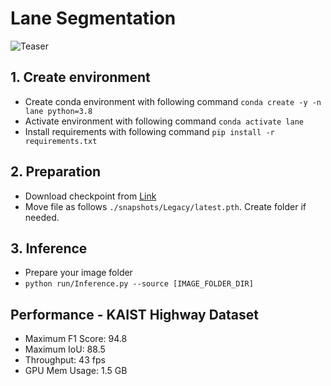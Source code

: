 # Lane Segmentation

![Teaser](./Teaser.gif)

## 1. Create environment
  + Create conda environment with following command `conda create -y -n lane python=3.8`
  + Activate environment with following command `conda activate lane`
  + Install requirements with following command `pip install -r requirements.txt`

## 2. Preparation
  + Download checkpoint from [Link](https://drive.google.com/file/d/1DONSeQ43PwAnW-Eehpvo5UaRAJP4mhZy/view?usp=sharing)
  + Move file as follows `./snapshots/Legacy/latest.pth`. Create folder if needed.

## 3. Inference
  + Prepare your image folder
  + `python run/Inference.py --source [IMAGE_FOLDER_DIR]`

## Performance - KAIST Highway Dataset
  + Maximum F1 Score: 94.8
  + Maximum IoU: 88.5
  + Throughput: 43 fps
  + GPU Mem Usage: 1.5 GB

